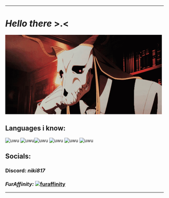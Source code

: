  ---
 # *Hello there* **>.<**

![astolfo-fate](elias.gif)


## Languages i know: 

<img src='https://seeklogo.com/images/J/java-logo-7F8B35BAB3-seeklogo.com.png' alt='uwu' height='32'> <img src='https://seeklogo.com/images/C/c-logo-43CE78FF9C-seeklogo.com.png' alt='uwu' height='32'><img src='https://upload.wikimedia.org/wikipedia/commons/1/18/C_Programming_Language.svg' alt='uwu' height='32'> <img src='https://seeklogo.com/images/R/rust-logo-E6517C759B-seeklogo.com.png' alt='uwu' height='32'> <img src='https://seeklogo.com/images/N/nim-programming-language-logo-0E27D54E77-seeklogo.com.png' alt='uwu' height='32'> <img src='https://cdn.hackr.io/uploads/topics_svg/1515163329FBBk5SGRAt.svg' alt='uwu' height='32'> 



## Socials:

### Discord: _**niki817**_

### _FurAffinity:_ [<img src='https://static.wikia.nocookie.net/logopedia/images/9/95/Fa_logo-2019.png/revision/latest?cb=20191231205127' alt='furaffinity' height='20'>](https://www.youtube.com/watch?v=dQw4w9WgXcQ) 

---

